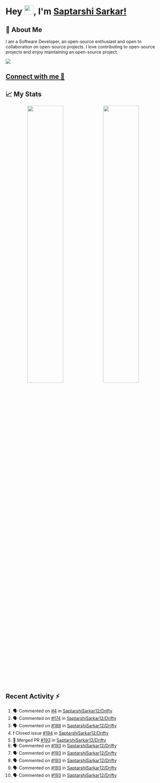 # Hey <img src="https://github.com/TheDudeThatCode/TheDudeThatCode/blob/master/Assets/Hi.gif" width="30">, I'm [Saptarshi Sarkar!](https://bio.link/saptarshi) 

## 🚀 About Me
I am a Software Developer, an open-source enthusiast and open to collaboration on open-source projects. 
I love contributing to open-source projects and enjoy maintaining an open-source project.

![](https://visitor-badge.laobi.icu/badge?page_id=saptarshisarkar12.saptarshisarkar12)

## [Connect with me 💬](https://bio.link/saptarshi) 

## 📈 My Stats
<p align="center">	
  <img width="48%" src="https://github-readme-stats.vercel.app/api?username=saptarshisarkar12&show_icons=true&theme=tokyonight" />
  <img width="48%" src="https://github-readme-streak-stats.herokuapp.com/?user=saptarshisarkar12&theme=tokyonight" />
</p>

## Recent Activity :zap:
<!--START_SECTION:activity-->
1. 🗣 Commented on [#4](https://github.com/SaptarshiSarkar12/Drifty/issues/4) in [SaptarshiSarkar12/Drifty](https://github.com/SaptarshiSarkar12/Drifty)
2. 🗣 Commented on [#174](https://github.com/SaptarshiSarkar12/Drifty/issues/174) in [SaptarshiSarkar12/Drifty](https://github.com/SaptarshiSarkar12/Drifty)
3. 🗣 Commented on [#188](https://github.com/SaptarshiSarkar12/Drifty/issues/188) in [SaptarshiSarkar12/Drifty](https://github.com/SaptarshiSarkar12/Drifty)
4. ❗️ Closed issue [#194](https://github.com/SaptarshiSarkar12/Drifty/issues/194) in [SaptarshiSarkar12/Drifty](https://github.com/SaptarshiSarkar12/Drifty)
5. 🎉 Merged PR [#193](https://github.com/SaptarshiSarkar12/Drifty/pull/193) in [SaptarshiSarkar12/Drifty](https://github.com/SaptarshiSarkar12/Drifty)
6. 🗣 Commented on [#193](https://github.com/SaptarshiSarkar12/Drifty/issues/193) in [SaptarshiSarkar12/Drifty](https://github.com/SaptarshiSarkar12/Drifty)
7. 🗣 Commented on [#193](https://github.com/SaptarshiSarkar12/Drifty/issues/193) in [SaptarshiSarkar12/Drifty](https://github.com/SaptarshiSarkar12/Drifty)
8. 🗣 Commented on [#193](https://github.com/SaptarshiSarkar12/Drifty/issues/193) in [SaptarshiSarkar12/Drifty](https://github.com/SaptarshiSarkar12/Drifty)
9. 🗣 Commented on [#193](https://github.com/SaptarshiSarkar12/Drifty/issues/193) in [SaptarshiSarkar12/Drifty](https://github.com/SaptarshiSarkar12/Drifty)
10. 🗣 Commented on [#193](https://github.com/SaptarshiSarkar12/Drifty/issues/193) in [SaptarshiSarkar12/Drifty](https://github.com/SaptarshiSarkar12/Drifty)
<!--END_SECTION:activity-->

